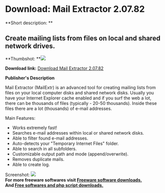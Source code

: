 # Download: Mail Extractor 2.07.82

**Short description: **

## Create mailing lists from files on local and shared network drives.

  
**Thumbshot: **![](http://www.freewarefiles.com/screenshot/fsoft_mailextractor_md.gif)   
  
**Download link:** [Download Mail Extractor 2.07.82](http://freesoftwares.boysofts.com/Mail-Extractor_program_6052.html)  
  

**Publisher's Description**  
  

Mail Extractor (MailExtr) is an advanced tool for creating mailing lists from
files on your local computer disks and shared network disks. Usually you have
your Internet Explorer cache enabled and if you surf the web a lot, there can
be thousands of files (typically - 20-50 thousands). Inside these files there
are a lot (thousands) of e-mail addresses.

Main Features:

  * Works extremely fast! 
  * Searches e-mail addresses within local or shared network disks. 
  * Able to filter found e-mail addresses. 
  * Auto-detects your "Temporary Internet Files" folder. 
  * Able to search in all subfolders. 
  * Customizable output path and mode (append/overwrite). 
  * Removes duplicate mails. 
  * Able to create log. 

  
  
Screenshot:
![](http://www.freewarefiles.com/screenshot/fsoft_mailextractor.gif)  
**For more freeware softwares visit [Freeware software downloads.](http://freesoftwares.boysofts.com/)**   
**And [Free softwares and php script downloads.](http://www.boysofts.com/)**

